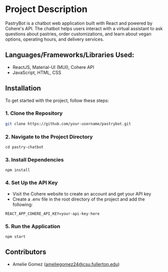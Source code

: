 # Project Description

PastryBot is a chatbot web application built with React and powered by Cohere's API. The chatbot helps users interact with a virtual assistant to ask questions about pastries, order customizations, and learn about vegan options, operating hours, and delivery services.

## Languages/Frameworks/Libraries Used:

- ReactJS, Material-UI (MUI), Cohere API
- JavaScript, HTML, CSS

## Installation

To get started with the project, follow these steps:

### 1. Clone the Repository

```bash
git clone https://github.com/your-username/pastrybot.git
```

### 2. Navigate to the Project Directory

```
cd pastry-chatbot
```

### 3. Install Dependencies

```
npm install
```

### 4. Set Up the API Key

- Visit the Cohere website to create an account and get your API key
- Create a .env file in the root directory of the project and add the following:

```
REACT_APP_COHERE_API_KEY=your-api-key-here
```

### 5. Run the Application

```
npm start
```

## Contributors

- Amelie Gomez (ameliegomez24@csu.fullerton.edu)
